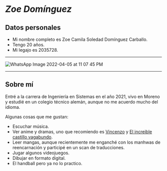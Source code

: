 # ***Zoe Domínguez***

## Datos personales

- Mi nombre completo es Zoe Camila Soledad Domínguez Carballo.
- Tengo 20 años.
- Mi legajo es 2035728.
___

  
![WhatsApp Image 2022-04-05 at 11 07 45 PM](https://user-images.githubusercontent.com/102927780/161882240-1c7422e7-eb59-434f-89ff-8165bfe2dacc.jpeg)
  
___

## Sobre mí
Entré a la carrera de Ingeniería en Sistemas en el año 2021, vivo en Moreno y estudié en un colegio técnico alemán, aunque no me acuerdo mucho del idioma. 

Algunas cosas que me gustan:
- Escuchar música.
- Ver anime y dramas, uno que recomiendo es [Vincenzo](https://www.netflix.com/watch/81406626?trackId=255824129) y [El increible castillo vagabundo](https://www.netflix.com/watch/70028883?trackId=255824129&tctx=0%2C0%2CNAPA%40%40%7Cbe8b860d-0529-4ec5-a9c7-71125d1cfc99-355840675_titles%2F1%2F%2Fgibli%2F0%2F0%2CNAPA%40%40%7Cbe8b860d-0529-4ec5-a9c7-71125d1cfc99-355840675_titles%2F1%2F%2Fgibli%2F0%2F0%2Cunknown%2C%2Cbe8b860d-0529-4ec5-a9c7-71125d1cfc99-355840675%7C2%2CtitlesResults).
- Leer mangas, aunque recientemente me enganché con los manhwas de reencarnación y participé en un scan de traducciones.
- Jugar algunos videojuegos.
- Dibujar en formato digital.
- El handball pero ya no lo practico.
